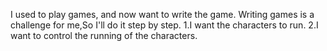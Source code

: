 I used to play games, and now want to write the game.
Writing games is a challenge for me,So I'll do it step by step.
  1.I want the characters to run.
  2.I want to control the running of the characters.
